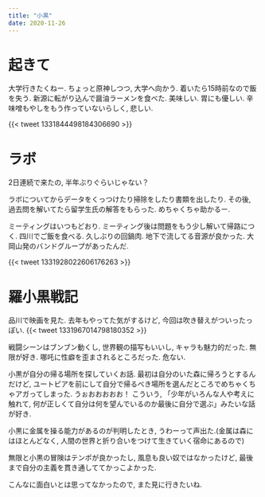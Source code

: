```yaml
---
title: "小黒"
date: 2020-11-26
---
```


# 起きて
大学行きたくねー. ちょっと原神しつつ, 大学へ向かう. 着いたら15時前なので飯を失う. 新源に転がり込んで醤油ラーメンを食べた. 美味しい. 胃にも優しい. 辛味噌もやしをもう作っていないらしく, 悲しい.

{{< tweet 1331844498184306690 >}}

# ラボ
2日連続で来たの, 半年ぶりぐらいじゃない？

ラボについてからデータをくっつけたり掃除をしたり書類を出したり. その後, 過去問を解いてたら留学生氏の解答をもらった. めちゃくちゃ助かるー.

ミーティングはいつもどおり. ミーティング後は問題をもう少し解いて帰路につく. 四川でご飯を食べる. 久しぶりの回鍋肉. 地下で流してる音源が良かった. 大岡山発のバンドグループがあったんだ.

{{< tweet 1331928022606176263 >}}

# 羅小黒戦記
品川で映画を見た. 去年もやってた気がするけど, 今回は吹き替えがついったっぽい.
{{< tweet 1331967014798180352 >}}

戦闘シーンはブンブン動くし, 世界観の描写もいいし, キャラも魅力的だった. 無限が好き. 哪吒に性癖を歪まされるところだった. 危ない.

小黒が自分の帰る場所を探していくお話. 最初は自分のいた森に帰ろうとするんだけど, ユートピアを前にして自分で帰るべき場所を選んだところでめちゃくちゃアガってしまった. うぉおおおおお！
こういう, 「少年がいろんな人や考えに触れて, 何が正しくて自分は何を望んでいるのか最後に自分で選ぶ」みたいな話が好き.

小黒に金属を操る能力があるのが判明したとき, うわーって声出た.(金属は森にはほとんどなく, 人間の世界と折り合いをつけて生きていく宿命にあるので)

無限と小黒の冒険はテンポが良かったし, 風息も良い奴ではなかったけど, 最後まで自分の主義を貫き通しててかっこよかった.

こんなに面白いとは思ってなかったので, また見に行きたいね.